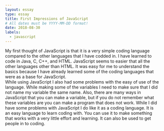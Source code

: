 ```yaml
---
layout: essay
type: essay
title: First Impressions of JavaScript
# All dates must be YYYY-MM-DD format!
date: 2018-08-30
labels:
  - javascript
---
```


My first thought of JavaScript is that it is a very simple coding language compared to the other languages that I have codded in.  I have learned to code in Java, C, C++, and HTML.  JavaScript seems to easier that all the other languages other than HTML.  It was easy for me to understand the basics because I have already learned some of the coding languages that were as a base for JavaScript.  
While using JavaScript I also had some problems with the easy of use of the language.  While making some of the variables I need to make sure that I did not name my variable the same name.  Also, there are many ways in JavaScript that you can make a variable, but if you do not remember what these variables are you can make a program that does not work.
While I did have some problems with JavaScript I do like it as a coding language.  It is an easy language to learn coding with.  You can use it to make something that works with a very little effort and learning.  It can also be used to get people in to coding.  

